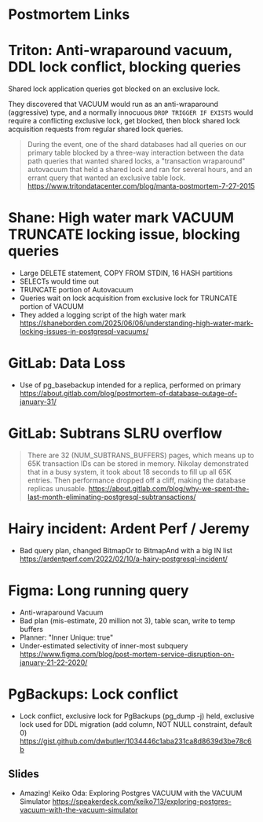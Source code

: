 # Postmortem Links

# Triton: Anti-wraparound vacuum, DDL lock conflict, blocking queries
Shared lock application queries got blocked on an exclusive lock.

They discovered that VACUUM would run as an anti-wraparound (aggressive) type, and a normally
innocuous `DROP TRIGGER IF EXISTS` would require a conflicting exclusive lock, get blocked, then block shared lock
acquisition requests from regular shared lock queries.

> During the event, one of the shard databases had all queries on our primary table blocked by a three-way interaction between the data path queries that wanted shared locks, a "transaction wraparound" autovacuum that held a shared lock and ran for several hours, and an errant query that wanted an exclusive table lock.
<https://www.tritondatacenter.com/blog/manta-postmortem-7-27-2015>

# Shane: High water mark VACUUM TRUNCATE locking issue, blocking queries
- Large DELETE statement, COPY FROM STDIN, 16 HASH partitions
- SELECTs would time out
- TRUNCATE portion of Autovacuum
- Queries wait on lock acquisition from exclusive lock for TRUNCATE portion of VACUUM
- They added a logging script of the high water mark
<https://shaneborden.com/2025/06/06/understanding-high-water-mark-locking-issues-in-postgresql-vacuums/>

# GitLab: Data Loss
- Use of pg_basebackup intended for a replica, performed on primary
<https://about.gitlab.com/blog/postmortem-of-database-outage-of-january-31/>

# GitLab: Subtrans SLRU overflow
> There are 32 (NUM_SUBTRANS_BUFFERS) pages, which means up to 65K transaction IDs can be stored in memory. Nikolay demonstrated that in a busy system, it took about 18 seconds to fill up all 65K entries. Then performance dropped off a cliff, making the database replicas unusable.
<https://about.gitlab.com/blog/why-we-spent-the-last-month-eliminating-postgresql-subtransactions/>

# Hairy incident: Ardent Perf / Jeremy
- Bad query plan, changed BitmapOr to BitmapAnd with a big IN list
<https://ardentperf.com/2022/02/10/a-hairy-postgresql-incident/>

# Figma: Long running query
- Anti-wraparound Vacuum
- Bad plan (mis-estimate, 20 million not 3), table scan, write to temp buffers
- Planner: "Inner Unique: true"
- Under-estimated selectivity of inner-most subquery
<https://www.figma.com/blog/post-mortem-service-disruption-on-january-21-22-2020/>

# PgBackups: Lock conflict
- Lock conflict, exclusive lock for PgBackups (pg_dump -j) held,
exclusive lock used for DDL migration (add column, NOT NULL constraint, default 0)
<https://gist.github.com/dwbutler/1034446c1aba231ca8d8639d3be78c6b>


## Slides
- Amazing! Keiko Oda: Exploring Postgres VACUUM with the VACUUM Simulator <https://speakerdeck.com/keiko713/exploring-postgres-vacuum-with-the-vacuum-simulator>
